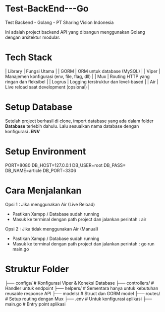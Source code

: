 # Test-BackEnd---Go
Test Backend - Golang - PT Sharing Vision Indonesia

Ini adalah project backend API yang dibangun menggunakan Golang dengan arsitektur modular.

# Tech Stack
| Library | Fungsi Utama | 
| GORM | ORM untuk database (MySQL) | 
| Viper | Manajemen konfigurasi (env, file, flag, dll) | 
| Mux | Routing HTTP yang ringan dan fleksibel | 
| Logrus | Logging terstruktur dan level-based | 
| Air | Live reload saat development (opsional) | 

# Setup Database
Setelah project berhasil di clone, import database yang ada dalam folder **Database** terlebih dahulu. Lalu sesuaikan nama database dengan konfigurasi **.ENV**

# Setup Environment
PORT=8080
DB_HOST=127.0.0.1
DB_USER=root
DB_PASS=
DB_NAME=article
DB_PORT=3306

# Cara Menjalankan
Opsi 1 : Jika menggunakan Air (Live Reload)
  - Pastikan Xampp / Database sudah running
  - Masuk ke terminal dengan path project dan jalankan perintah : air

Opsi 2 : Jika tidak menggunakan Air (Manual)
  - Pastikan Xampp / Database sudah running
  - Masuk ke terminal dengan path project dan jalankan perintah : go run main.go

# Struktur Folder
├── configs/        # Konfigurasi Viper & Koneksi Database
├── controllers/    # Handler untuk endpoint
├── helpers/        # Sementara hanya untuk kebutuhan reusable response API
├── models/         # Struct dan GORM model
├── routes/         # Setup routing dengan Mux
├── .env            # Untuk konfigurasi aplikasi
├── main.go         # Entry point aplikasi




